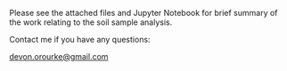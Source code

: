 Please see the attached files and Jupyter Notebook for brief summary of the work relating to the soil sample analysis.  

Contact me if you have any questions:

devon.orourke@gmail.com
